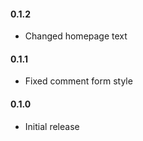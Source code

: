 #### 0.1.2
* Changed homepage text

#### 0.1.1
* Fixed comment form style

#### 0.1.0
* Initial release